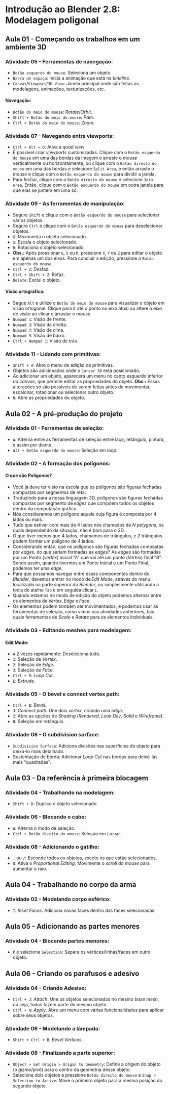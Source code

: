 # Introdução ao Blender 2.8: Modelagem poligonal

## Aula 01 - Começando os trabalhos em um ambiente 3D

### Atividade 05 - Ferramentas de navegação:

- `Botão esquerdo do mouse`: Seleciona um objeto.
- `Barra de espaço`: Inicia a animação que está na *timeline*.
- `Canvas`/`Viewport`/`3D View`: Janela principal onde são feitas as modelagens, animações, texturizações, etc.

#### Navegação:

- `Botão do meio do mouse`: *Rotate*/*Orbit*.
- `Shift + Botão do meio do mouse`: *Pam*.
- `Ctrl + Botão do meio do mouse`: *Zoom*.

### Atividade 07 - Navegando entre viewports:

- `Ctrl + Alt + Q`: Ativa a *quad view*.
- É possível criar *viewports* customizadas. Clique com o `Botão esquerdo do mouse` em uma das bordas da imagem e arraste o *mouse* verticalmente ou horizontalmente, ou clique com o `Botão direito do mouse` em uma das bordas e selecione `Split Area`, e então arraste o *mouse* e clique com o `Botão esquerdo do mouse` para dividir a janela.
- Para fechar, clique com o `Botão direito do mouse` e selecione `Join Area`. Então, clique com o `Botão esquerdo do mouse` em outra janela para que elas se juntem em uma só.

### Atividade 09 - As ferramentas de manipulação:

- Segure `Shift` e clique com o `Botão esquerdo do mouse` para selecionar vários objetos.
- Segure `Ctrl` e clique com o `Botão esquerdo do mouse` para deselecionar objetos.
- `G`: Movimenta o objeto selecionado.
- `S`: Escala o objeto selecionado.
- `R`: Rotaciona o objeto selecionado.
- **Obs.:** Após pressionar `G`, `S` ou `R`, pressione `X`, `Y` ou `Z` para editar o objeto em apenas um dos eixos. Para concluir a edição, pressione o `Botão esquerdo do mouse`.
- `Ctrl + Z`: Desfaz.
- `Ctrl + Shift + Z`: Refaz.
- `Delete`: Exclui o objeto.

#### Visão ortográfica:

- Segue `Alt` e utilize o `Botão do meio do mouse` para visualizar o objeto em visão ortogonal. Clique para ir até o ponto no eixo atual ou altere o eixo de visão ao clicar e arrastar o *mouse*.
- `Numpad 1`: Visão de frente.
- `Numpad 3`: Visão da direita.
- `Numpad 7`: Visão de cima.
- `Numpad 9`: Visão de baixo.
- `Ctrl + Numpad 1`: Visão de trás.

### Atividade 11 - Lidando com primitivas:

- `Shift + A`: Abre o menu de adição de primitivas.
- Objetos são adicionados onde o `Cursor 3D` está posicionado.
- Ao adicionar um objeto, aparecerá um menu no canto esquerdo inferior do *canvas*, que permite editar as propriedades do objeto. **Obs.:** Essas alterações só são possíveis de serem feitas antes de movimentar, escalonar, rotacionar ou selecionar outro objeto.
- `N`: Abre as propriedades do objeto.

## Aula 02 - A pré-produção do projeto

### Atividade 01 - Ferramentas de seleção:

- `W`: Alterna entre as ferramentas de seleção entre laço, retângulo, pintura, e assim por diante.
- `Alt + Botão esquerdo do mouse`: Seleção em *loop*.

### Atividade 02 - A formação dos polígonos:

#### O que são Polígonos?

- Você já deve ter visto na escola que os polígonos são figuras fechadas compostas por segmentos de reta.
- Traduzindo para a nossa linguagem 3D, polígonos são figuras fechadas compostas por segmento de *edges* que compõem todos os objetos dentro da computação gráfica.
- Nós consideramos um polígono aquele cuja figura é composta por 4 lados ou mais.
- Tudo que estiver com mais de 4 lados nós chamados de *N polygons*, os quais dependendo da situação, não é bom para o 3D.
- O que tiver menos que 4 lados, chamamos de triângulos, e 2 triângulos podem formar um poligono de 4 lados.
- Considerando então, que os polígonos são figuras fechadas compostas por *edges*, do que seriam formadas as *edges*? As *edges* são formadas por um Ponto (*vertex*) inicial "A" que vai até um ponto (*Vertex*) final "B". Sendo assim, quando tivermos um Ponto Inicial e um Ponto Final, podemos ter uma *edge*.
- Para que possamos navegar entre esses componentes dentro do *Blender*, devemos entrar no modo de *Edit Mode*, através do menu localizado na parte superior do *Blender*, ou simplesmente utilizando a tecla de atalho `Tab` e em seguida clicar `1`.
- Quando estamos no modo de edição do objeto podemos alternar entre os elementos de *Vertex*, *Edge* e *Face*.
- Os elementos podem também ser movimentados, e podemos usar as ferramentas de seleção, como vimos nas atividades anteriores, tais quais ferramentas de *Scale* e *Rotate* para os elementos individuais.

### Atividade 03 - Editando meshes para modelagem:

#### Edit Mode:

- `A` 2 vezes rapidamente: Deseleciona tudo.
- `1`: Seleção de *Vertex*.
- `2`: Seleção de *Edge*.
- `3`: Seleção de *Face*.
- `Ctrl + R`: *Loop Cut*.
- `E`: *Extrude*.

### Atividade 05 - O bevel e connect vertex path:

- `Ctrl + B`: *Bevel*.
- `J`: *Connect path*. Une dois *vertex*, criando uma *edge*.
- `Z`: Abre as opções de *Shading* (*Rendered*, *Look Dev*, *Solid* e *Wireframe*).
- `B`: Seleção em retângulo.

### Atividade 08 - O subdivision surface:

- `Subdivision Surface`: Adiciona divisões nas superfícies do objeto para deixá-lo mais detalhado.
- Sustentação de borda: Adicionar *Loop Cut* nas bordas para deixá-las mais "quadradas".

## Aula 03 - Da referência à primeira blocagem

### Atividade 04 - Trabalhando na modelagem:

- `Shift + D`: Duplica o objeto selecionado.

### Atividade 06 - Blocando o cabo:

- `W`: Alterna o modo de seleção.
- `Ctrl + Botão direito do mouse`: Seleção em *Lasso*.

### Atividade 08 - Adicionando o gatilho:

- `;` ou `/`: Esconde todos os objetos, exceto os que estão selecionados.
- `O`: Ativa o *Proportional Editing*. Movimente o *scroll* do *mouse* para aumentar o raio.

## Aula 04 - Trabalhando no corpo da arma

### Atividade 02 - Modelando corpo esférico:

- `I`: *Inset Faces*. Adiciona novas faces dentro das faces selecionadas.

## Aula 05 - Adicionando as partes menores

### Atividade 04 - Blocando partes menores:

- `P` e selecione `Selection`: Separa os vértices/linhas/faces em outro objeto.

## Aula 06 - Criando os parafusos e adesivo

### Atividade 04 - Criando Adesivo:

- `Ctrl + J`: *Attach*. Une os objetos selecionados no mesmo *base mesh*, ou seja, todos fazem parte do mesmo objeto.
- `Ctrl + A`: *Apply*. Abre um menu com várias funcionalidades para aplicar sobre seus objetos.

### Atividade 06 - Modelando a lâmpada:

- `Shift + Ctrl + B`: *Bevel Vertices*.

### Atividade 08 - Finalizando a parte superior:

- `Object > Set Origin > Origin to Geometry`: Define a origem do objeto (o *gizmo*/pivô) para o centro da geometria desse objeto.
- Selecione dois objetos e pressione `Botão direito do mouse` e `Snap > Selection to Active`: Move o primeiro objeto para a mesma posição do segundo objeto.
